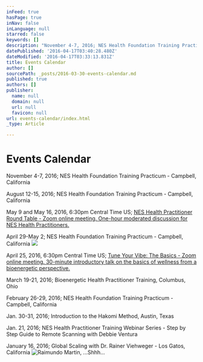 ```yaml
---
inFeed: true
hasPage: true
inNav: false
inLanguage: null
starred: false
keywords: []
description: "November 4-7, 2016; NES Health Foundation Training Practicum -\_Campbell, California"
datePublished: '2016-04-17T03:40:28.480Z'
dateModified: '2016-04-17T03:33:13.831Z'
title: Events Calendar
author: []
sourcePath: _posts/2016-03-30-events-calendar.md
published: true
authors: []
publisher:
  name: null
  domain: null
  url: null
  favicon: null
url: events-calendar/index.html
_type: Article

---
```

# Events Calendar

November 4-7, 2016; NES Health Foundation Training Practicum - Campbell, California

August 12-15, 2016; NES Health Foundation Training Practicum - Campbell, California

May 9 and May 16, 2016, 6:30pm Central Time US; [NES Health Practitioner Round Table - Zoom online meeting. One-hour moderated discussion for NES Health Practitioners.][0]

April 29-May 2; NES Health Foundation Training Practicum - Campbell, California
![](https://the-grid-user-content.s3-us-west-2.amazonaws.com/1cac5428-7615-41b6-b89b-658c18f6d4cb.jpg)

April 25, 2016, 6:30pm Central Time US; [Tune Your Vibe: The Basics - Zoom online meeting. 30-minute introductory talk on the basics of wellness from a bioenergetic perspective.][1][][0]

March 19-21, 2016; Bioenergetic Health Practitioner Training, Columbus, Ohio

February 26-29, 2016; NES Health Foundation Training Practicum - Campbell, California

Jan. 30-31, 2016; Introduction to the Hakomi Method, Austin, Texas

Jan. 21, 2016; NES Health Practitioner Training Webinar Series - Step by Step Guide to Remote Scanning with Debbie Ventura

January 16, 2016; Global Scaling with Dr. Rainer Viehweger - Los Gatos, California
![Raimundo Martin, ...Shhh...](https://the-grid-user-content.s3-us-west-2.amazonaws.com/01c535f5-d028-49d6-ae75-cdff729f25c7.jpg)

[0]: http://my.setmore.com/bookingpage/a6241876-6ca1-4c37-88f0-2d5dd8b07fe6/bookclass
[1]: http://my.setmore.com/bookingpage/a6241876-6ca1-4c37-88f0-2d5dd8b07fe6/class
